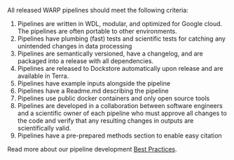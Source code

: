 All released WARP pipelines should meet the following criteria:

1. Pipelines are written in WDL, modular, and optimized for Google cloud. The pipelines are often portable to other environments.
2. Pipelines have plumbing (fast) tests and scientific tests for catching any unintended changes in data processing
3. Pipelines are semantically versioned, have a changelog, and are packaged into a release with all dependencies.
4. Pipelines are released to Dockstore automatically upon release and are available in Terra.
5. Pipelines have example inputs alongside the pipeline
6. Pipelines have a Readme.md describing the pipeline
7. Pipelines use public docker containers and only open source tools
8. Pipelines are developed in a collaboration between software engineers and a scientific owner of each pipeline who must approve all changes to the code and verify that any resulting changes in outputs are scientifically valid. 
9. Pipelines have a pre-prepared methods section to enable easy citation

Read more about our pipeline development [Best Practices](BestPractices.md).
